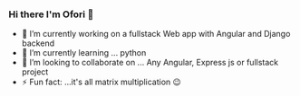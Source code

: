 ### Hi there I'm Ofori 👋


<!--
**Ofori01/Ofori01** is a ✨ _special_ ✨ repository because its `README.md` (this file) appears on your GitHub profile.

Here are some ideas to get you started:
-->
- 🔭 I’m currently working on a fullstack Web app with Angular and Django backend 
- 🌱 I’m currently learning ... python 
- 👯 I’m looking to collaborate on ... Any Angular, Express js or fullstack project 
- ⚡ Fun fact: ...it's all matrix multiplication 😉
<!--
- 🤔 I’m looking for help with ...
- 💬 Ask me about ...
- 📫 How to reach me: ...
- 😄 Pronouns: ...
-->
